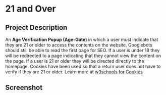# 21 and Over

## Project Description

An **Age Verification Popup (Age-Gate)** in which a user must indicate that they are 21 or older to access the contents on the website. Googlebots should  still be able to read the first page for SEO. If a user is under 18 they will be redirected to a page indicating that they cannot view the content on the page. If a user is 21 or older they will be directed directly to the homepage. Cookies have been used so that a return user does not have to verify if they are 21 or older. Learn more at [w3schools for Cookies](https://www.w3schools.com/js/js_cookies.asp)

## Screenshot